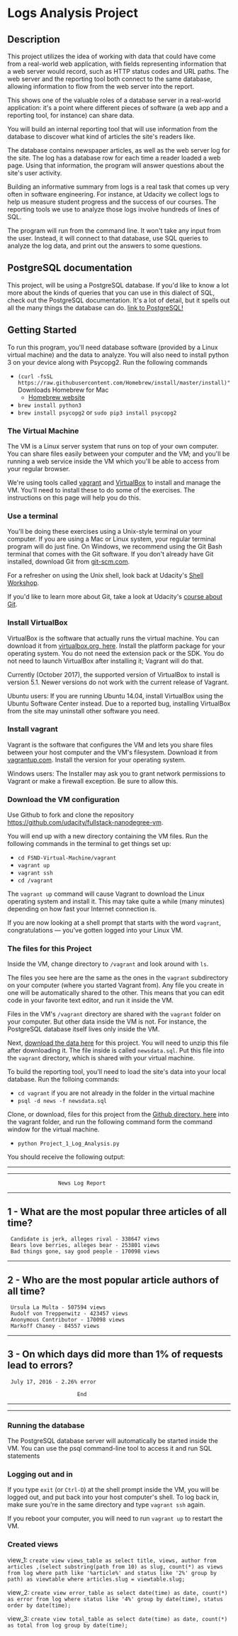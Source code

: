 # Logs Analysis Project
## Description
This project utilizes the idea of working with data that could have come from a real-world web application, with fields representing information that a web server would record, such as HTTP status codes and URL paths. The web server and the reporting tool both connect to the same database, allowing information to flow from the web server into the report.

This shows one of the valuable roles of a database server in a real-world application: it's a point where different pieces of software (a web app and a reporting tool, for instance) can share data.

You will build an internal reporting tool that will use information from the database to discover what kind of articles the site's readers like.

The database contains newspaper articles, as well as the web server log for the site. The log has a database row for each time a reader loaded a web page. Using that information, the program will answer questions about the site's user activity.

Building an informative summary from logs is a real task that comes up very often in software engineering. For instance, at Udacity we collect logs to help us measure student progress and the success of our courses. The reporting tools we use to analyze those logs involve hundreds of lines of SQL.

The program will run from the command line. It won't take any input from the user. Instead, it will connect to that database, use SQL queries to analyze the log data, and print out the answers to some questions.

## PostgreSQL documentation
This project, will be using a PostgreSQL database. If you'd like to know a lot more about the kinds of queries that you can use in this dialect of SQL, check out the PostgreSQL documentation. It's a lot of detail, but it spells out all the many things the database can do. [link to PostgreSQL!](https://www.postgresql.org/docs/9.5/index.html)

## Getting Started
To run this program, you'll need database software (provided by a Linux virtual machine) and the data to analyze. You will also need to install python 3 on your device along with Psycopg2. Run the following commands
* `(curl -fsSL https://raw.githubusercontent.com/Homebrew/install/master/install)"`Downloads Homebrew for Mac
  * [Homebrew website](https://brew.sh)
* `brew install python3`
* `brew install psycopg2` or `sudo pip3 install psycopg2`

### The Virtual Machine
The VM is a Linux server system that runs on top of your own computer. You can share files easily between your computer and the VM; and you'll be running a web service inside the VM which you'll be able to access from your regular browser.

We're using tools called [vagrant](https://www.vagrantup.com) and [VirtualBox](https://www.virtualbox.org/wiki/Download_Old_Builds_5_1) to install and manage the VM. You'll need to install these to do some of the exercises. The instructions on this page will help you do this.

### Use a terminal
You'll be doing these exercises using a Unix-style terminal on your computer. If you are using a Mac or Linux system, your regular terminal program will do just fine. On Windows, we recommend using the Git Bash terminal that comes with the Git software. If you don't already have Git installed, download Git from [git-scm.com](https://git-scm.com/downloads).

For a refresher on using the Unix shell, look back at Udacity's [Shell Workshop](https://www.udacity.com/course/shell-workshop--ud206).

If you'd like to learn more about Git, take a look at Udacity's [course about Git](https://www.udacity.com/course/version-control-with-git--ud123).

### Install VirtualBox
VirtualBox is the software that actually runs the virtual machine. You can download it from [virtualbox.org, here](https://www.virtualbox.org/wiki/Download_Old_Builds_5_1). Install the platform package for your operating system. You do not need the extension pack or the SDK. You do not need to launch VirtualBox after installing it; Vagrant will do that.

Currently (October 2017), the supported version of VirtualBox to install is version 5.1. Newer versions do not work with the current release of Vagrant.

Ubuntu users: If you are running Ubuntu 14.04, install VirtualBox using the Ubuntu Software Center instead. Due to a reported bug, installing VirtualBox from the site may uninstall other software you need.

### Install vagrant
Vagrant is the software that configures the VM and lets you share files between your host computer and the VM's filesystem. Download it from [vagrantup.com](https://www.vagrantup.com). Install the version for your operating system.

Windows users: The Installer may ask you to grant network permissions to Vagrant or make a firewall exception. Be sure to allow this.

### Download the VM configuration
Use Github to fork and clone the repository https://github.com/udacity/fullstack-nanodegree-vm.

You will end up with a new directory containing the VM files.
Run the following commands in the terminal to get things set up:
* `cd FSND-Virtual-Machine/vagrant`
* `vagrant up`
* `vagrant ssh`
* `cd /vagrant`

The `vagrant up` command will cause Vagrant to download the Linux operating system and install it. This may take quite a while (many minutes) depending on how fast your Internet connection is.

If you are now looking at a shell prompt that starts with the word `vagrant`, congratulations — you've gotten logged into your Linux VM.

### The files for this Project
Inside the VM, change directory to `/vagrant` and look around with `ls`.

The files you see here are the same as the ones in the `vagrant` subdirectory on your computer (where you started Vagrant from). Any file you create in one will be automatically shared to the other. This means that you can edit code in your favorite text editor, and run it inside the VM.

Files in the VM's `/vagrant` directory are shared with the `vagrant` folder on your computer. But other data inside the VM is not. For instance, the PostgreSQL database itself lives only inside the VM.

Next, [download the data here](https://d17h27t6h515a5.cloudfront.net/topher/2016/August/57b5f748_newsdata/newsdata.zip) for this project. You will need to unzip this file after downloading it. The file inside is called `newsdata.sql`. Put this file into the `vagrant` directory, which is shared with your virtual machine.

To build the reporting tool, you'll need to load the site's data into your local database. Run the folloing commands:
* `cd vagrant` if you are not already in the folder in the virtual machine
* `psql -d news -f newsdata.sql`

Clone, or download, files for this project from the [Github directory, here](https://github.com/joseakamaru/Fullstack_Pojects_Udacity/tree/master/FSND-Virtual-Machine/vagrant/logAnalysisProject) into the vagrant folder, and run the following command form the command window for the virtual machine.

* `python Project_1_Log_Analysis.py`

You should receive the following output:

------------------------------------------------------------
------------------------------------------------------------

                    News Log Report

------------------------------------------------------------
1 - What are the most popular three articles of all time?
------------------------------------------------------------

	 Candidate is jerk, alleges rival - 338647 views
	 Bears love berries, alleges bear - 253801 views
	 Bad things gone, say good people - 170098 views

------------------------------------------------------------
2 - Who are the most popular article authors of all time?
------------------------------------------------------------

	 Ursula La Multa - 507594 views
	 Rudolf von Treppenwitz - 423457 views
	 Anonymous Contributor - 170098 views
	 Markoff Chaney - 84557 views

------------------------------------------------------------
3 - On which days did more than 1% of requests lead to errors?
------------------------------------------------------------

	 July 17, 2016 - 2.26% error

                          End
------------------------------------------------------------
------------------------------------------------------------

### Running the database
The PostgreSQL database server will automatically be started inside the VM. You can use the psql command-line tool to access it and run SQL statements

### Logging out and in
If you type `exit` (or `Ctrl-D`) at the shell prompt inside the VM, you will be logged out, and put back into your host computer's shell. To log back in, make sure you're in the same directory and type `vagrant ssh` again.

If you reboot your computer, you will need to run `vagrant up` to restart the VM.

### Created views
view_1:
`create view views_table as select title, views, author
            from articles ,(select substring(path from 10) as slug, count(*)
            as views from log where path like '%article%' and
            status like '2%' group by path) as viewtable where
            articles.slug = viewtable.slug;`

view_2:
`create view error_table as select date(time) as date,
            count(*) as error from log where status like '4%'
            group by date(time), status order by date(time);`

view_3:
`create view total_table as select date(time) as date,
            count(*) as total from log group by date(time);`
